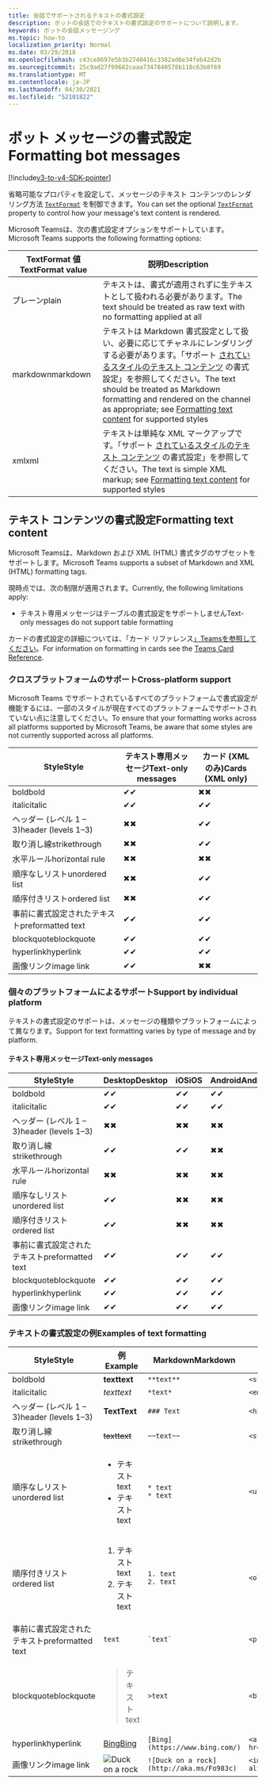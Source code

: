 ```yaml
---
title: 会話でサポートされるテキストの書式設定
description: ボットの会話でのテキストの書式設定のサポートについて説明します。
keywords: ボットの会話メッセージング
ms.topic: how-to
localization_priority: Normal
ms.date: 03/29/2018
ms.openlocfilehash: c43ce8697e5b3b2748416c3382ad6e34feb42d2b
ms.sourcegitcommit: 25c9ad27f99682caaa7347840578b118c63b8f69
ms.translationtype: MT
ms.contentlocale: ja-JP
ms.lasthandoff: 04/30/2021
ms.locfileid: "52101822"
---
```

# <a name="formatting-bot-messages"></a><span data-ttu-id="bfc25-104">ボット メッセージの書式設定</span><span class="sxs-lookup"><span data-stu-id="bfc25-104">Formatting bot messages</span></span>

[!include[v3-to-v4-SDK-pointer](~/includes/v3-to-v4-pointer-bots.md)]

<span data-ttu-id="bfc25-105">省略可能なプロパティを設定して、メッセージのテキスト コンテンツのレンダリング方法 [`TextFormat`](https://docs.microsoft.com/bot-framework/dotnet/bot-builder-dotnet-create-messages#customizing-a-message) を制御できます。</span><span class="sxs-lookup"><span data-stu-id="bfc25-105">You can set the optional [`TextFormat`](https://docs.microsoft.com/bot-framework/dotnet/bot-builder-dotnet-create-messages#customizing-a-message) property to control how your message's text content is rendered.</span></span>

<span data-ttu-id="bfc25-106">Microsoft Teamsは、次の書式設定オプションをサポートしています。</span><span class="sxs-lookup"><span data-stu-id="bfc25-106">Microsoft Teams supports the following formatting options:</span></span>

| <span data-ttu-id="bfc25-107">TextFormat 値</span><span class="sxs-lookup"><span data-stu-id="bfc25-107">TextFormat value</span></span> | <span data-ttu-id="bfc25-108">説明</span><span class="sxs-lookup"><span data-stu-id="bfc25-108">Description</span></span> |
| --- | --- |
| <span data-ttu-id="bfc25-109">プレーン</span><span class="sxs-lookup"><span data-stu-id="bfc25-109">plain</span></span> | <span data-ttu-id="bfc25-110">テキストは、書式が適用されずに生テキストとして扱われる必要があります。</span><span class="sxs-lookup"><span data-stu-id="bfc25-110">The text should be treated as raw text with no formatting applied at all</span></span> |
| <span data-ttu-id="bfc25-111">markdown</span><span class="sxs-lookup"><span data-stu-id="bfc25-111">markdown</span></span> | <span data-ttu-id="bfc25-112">テキストは Markdown 書式設定として扱い、必要に応じてチャネルにレンダリングする必要があります。「サポート [されているスタイルのテキスト コンテンツ](#formatting-text-content) の書式設定」を参照してください。</span><span class="sxs-lookup"><span data-stu-id="bfc25-112">The text should be treated as Markdown formatting and rendered on the channel as appropriate; see [Formatting text content](#formatting-text-content) for supported styles</span></span> |
| <span data-ttu-id="bfc25-113">xml</span><span class="sxs-lookup"><span data-stu-id="bfc25-113">xml</span></span> | <span data-ttu-id="bfc25-114">テキストは単純な XML マークアップです。「サポート [されているスタイルのテキスト コンテンツ](#formatting-text-content) の書式設定」を参照してください。</span><span class="sxs-lookup"><span data-stu-id="bfc25-114">The text is simple XML markup; see [Formatting text content](#formatting-text-content) for supported styles</span></span> |

## <a name="formatting-text-content"></a><span data-ttu-id="bfc25-115">テキスト コンテンツの書式設定</span><span class="sxs-lookup"><span data-stu-id="bfc25-115">Formatting text content</span></span>

<span data-ttu-id="bfc25-116">Microsoft Teamsは、Markdown および XML (HTML) 書式タグのサブセットをサポートします。</span><span class="sxs-lookup"><span data-stu-id="bfc25-116">Microsoft Teams supports a subset of Markdown and XML (HTML) formatting tags.</span></span>

<span data-ttu-id="bfc25-117">現時点では、次の制限が適用されます。</span><span class="sxs-lookup"><span data-stu-id="bfc25-117">Currently, the following limitations apply:</span></span>

* <span data-ttu-id="bfc25-118">テキスト専用メッセージはテーブルの書式設定をサポートしません</span><span class="sxs-lookup"><span data-stu-id="bfc25-118">Text-only messages do not support table formatting</span></span>

<span data-ttu-id="bfc25-119">カードの書式設定の詳細については、「カード リファレンス[」Teamsを参照してください](~/task-modules-and-cards/cards/cards-reference.md)。</span><span class="sxs-lookup"><span data-stu-id="bfc25-119">For information on formatting in cards see the [Teams Card Reference](~/task-modules-and-cards/cards/cards-reference.md).</span></span>

### <a name="cross-platform-support"></a><span data-ttu-id="bfc25-120">クロスプラットフォームのサポート</span><span class="sxs-lookup"><span data-stu-id="bfc25-120">Cross-platform support</span></span>

<span data-ttu-id="bfc25-121">Microsoft Teams でサポートされているすべてのプラットフォームで書式設定が機能するには、一部のスタイルが現在すべてのプラットフォームでサポートされていない点に注意してください。</span><span class="sxs-lookup"><span data-stu-id="bfc25-121">To ensure that your formatting works across all platforms supported by Microsoft Teams, be aware that some styles are not currently supported across all platforms.</span></span>

| <span data-ttu-id="bfc25-122">Style</span><span class="sxs-lookup"><span data-stu-id="bfc25-122">Style</span></span>                     | <span data-ttu-id="bfc25-123">テキスト専用メッセージ</span><span class="sxs-lookup"><span data-stu-id="bfc25-123">Text-only messages</span></span> | <span data-ttu-id="bfc25-124">カード (XML のみ)</span><span class="sxs-lookup"><span data-stu-id="bfc25-124">Cards (XML only)</span></span> |
|---------------------------|--------------------|------------------|
| <span data-ttu-id="bfc25-125">bold</span><span class="sxs-lookup"><span data-stu-id="bfc25-125">bold</span></span>                      | <span data-ttu-id="bfc25-126">✔</span><span class="sxs-lookup"><span data-stu-id="bfc25-126">✔</span></span>                  | <span data-ttu-id="bfc25-127">✖</span><span class="sxs-lookup"><span data-stu-id="bfc25-127">✖</span></span>                |
| <span data-ttu-id="bfc25-128">italic</span><span class="sxs-lookup"><span data-stu-id="bfc25-128">italic</span></span>                    | <span data-ttu-id="bfc25-129">✔</span><span class="sxs-lookup"><span data-stu-id="bfc25-129">✔</span></span>                  | <span data-ttu-id="bfc25-130">✔</span><span class="sxs-lookup"><span data-stu-id="bfc25-130">✔</span></span>                |
| <span data-ttu-id="bfc25-131">ヘッダー (レベル 1 &ndash; 3)</span><span class="sxs-lookup"><span data-stu-id="bfc25-131">header (levels 1&ndash;3)</span></span> | <span data-ttu-id="bfc25-132">✖</span><span class="sxs-lookup"><span data-stu-id="bfc25-132">✖</span></span>                  | <span data-ttu-id="bfc25-133">✔</span><span class="sxs-lookup"><span data-stu-id="bfc25-133">✔</span></span>                |
| <span data-ttu-id="bfc25-134">取り消し線</span><span class="sxs-lookup"><span data-stu-id="bfc25-134">strikethrough</span></span>             | <span data-ttu-id="bfc25-135">✖</span><span class="sxs-lookup"><span data-stu-id="bfc25-135">✖</span></span>                  | <span data-ttu-id="bfc25-136">✔</span><span class="sxs-lookup"><span data-stu-id="bfc25-136">✔</span></span>                |
| <span data-ttu-id="bfc25-137">水平ルール</span><span class="sxs-lookup"><span data-stu-id="bfc25-137">horizontal rule</span></span>           | <span data-ttu-id="bfc25-138">✖</span><span class="sxs-lookup"><span data-stu-id="bfc25-138">✖</span></span>                  | <span data-ttu-id="bfc25-139">✖</span><span class="sxs-lookup"><span data-stu-id="bfc25-139">✖</span></span>                |
| <span data-ttu-id="bfc25-140">順序なしリスト</span><span class="sxs-lookup"><span data-stu-id="bfc25-140">unordered list</span></span>            | <span data-ttu-id="bfc25-141">✖</span><span class="sxs-lookup"><span data-stu-id="bfc25-141">✖</span></span>                  | <span data-ttu-id="bfc25-142">✔</span><span class="sxs-lookup"><span data-stu-id="bfc25-142">✔</span></span>                |
| <span data-ttu-id="bfc25-143">順序付きリスト</span><span class="sxs-lookup"><span data-stu-id="bfc25-143">ordered list</span></span>              | <span data-ttu-id="bfc25-144">✖</span><span class="sxs-lookup"><span data-stu-id="bfc25-144">✖</span></span>                  | <span data-ttu-id="bfc25-145">✔</span><span class="sxs-lookup"><span data-stu-id="bfc25-145">✔</span></span>                |
| <span data-ttu-id="bfc25-146">事前に書式設定されたテキスト</span><span class="sxs-lookup"><span data-stu-id="bfc25-146">preformatted text</span></span>         | <span data-ttu-id="bfc25-147">✔</span><span class="sxs-lookup"><span data-stu-id="bfc25-147">✔</span></span>                  | <span data-ttu-id="bfc25-148">✔</span><span class="sxs-lookup"><span data-stu-id="bfc25-148">✔</span></span>                |
| <span data-ttu-id="bfc25-149">blockquote</span><span class="sxs-lookup"><span data-stu-id="bfc25-149">blockquote</span></span>                | <span data-ttu-id="bfc25-150">✔</span><span class="sxs-lookup"><span data-stu-id="bfc25-150">✔</span></span>                  | <span data-ttu-id="bfc25-151">✔</span><span class="sxs-lookup"><span data-stu-id="bfc25-151">✔</span></span>                |
| <span data-ttu-id="bfc25-152">hyperlink</span><span class="sxs-lookup"><span data-stu-id="bfc25-152">hyperlink</span></span>                 | <span data-ttu-id="bfc25-153">✔</span><span class="sxs-lookup"><span data-stu-id="bfc25-153">✔</span></span>                  | <span data-ttu-id="bfc25-154">✔</span><span class="sxs-lookup"><span data-stu-id="bfc25-154">✔</span></span>                |
| <span data-ttu-id="bfc25-155">画像リンク</span><span class="sxs-lookup"><span data-stu-id="bfc25-155">image link</span></span>                | <span data-ttu-id="bfc25-156">✔</span><span class="sxs-lookup"><span data-stu-id="bfc25-156">✔</span></span>                  | <span data-ttu-id="bfc25-157">✖</span><span class="sxs-lookup"><span data-stu-id="bfc25-157">✖</span></span>                |

### <a name="support-by-individual-platform"></a><span data-ttu-id="bfc25-158">個々のプラットフォームによるサポート</span><span class="sxs-lookup"><span data-stu-id="bfc25-158">Support by individual platform</span></span>

<span data-ttu-id="bfc25-159">テキストの書式設定のサポートは、メッセージの種類やプラットフォームによって異なります。</span><span class="sxs-lookup"><span data-stu-id="bfc25-159">Support for text formatting varies by type of message and by platform.</span></span>

#### <a name="text-only-messages"></a><span data-ttu-id="bfc25-160">テキスト専用メッセージ</span><span class="sxs-lookup"><span data-stu-id="bfc25-160">Text-only messages</span></span>

| <span data-ttu-id="bfc25-161">Style</span><span class="sxs-lookup"><span data-stu-id="bfc25-161">Style</span></span>                     | <span data-ttu-id="bfc25-162">Desktop</span><span class="sxs-lookup"><span data-stu-id="bfc25-162">Desktop</span></span> | <span data-ttu-id="bfc25-163">iOS</span><span class="sxs-lookup"><span data-stu-id="bfc25-163">iOS</span></span> | <span data-ttu-id="bfc25-164">Android</span><span class="sxs-lookup"><span data-stu-id="bfc25-164">Android</span></span> |
|---------------------------|---------|-----|---------|
| <span data-ttu-id="bfc25-165">bold</span><span class="sxs-lookup"><span data-stu-id="bfc25-165">bold</span></span>                      | <span data-ttu-id="bfc25-166">✔</span><span class="sxs-lookup"><span data-stu-id="bfc25-166">✔</span></span>       | <span data-ttu-id="bfc25-167">✔</span><span class="sxs-lookup"><span data-stu-id="bfc25-167">✔</span></span>   | <span data-ttu-id="bfc25-168">✔</span><span class="sxs-lookup"><span data-stu-id="bfc25-168">✔</span></span>       |
| <span data-ttu-id="bfc25-169">italic</span><span class="sxs-lookup"><span data-stu-id="bfc25-169">italic</span></span>                    | <span data-ttu-id="bfc25-170">✔</span><span class="sxs-lookup"><span data-stu-id="bfc25-170">✔</span></span>       | <span data-ttu-id="bfc25-171">✔</span><span class="sxs-lookup"><span data-stu-id="bfc25-171">✔</span></span>   | <span data-ttu-id="bfc25-172">✔</span><span class="sxs-lookup"><span data-stu-id="bfc25-172">✔</span></span>       |
| <span data-ttu-id="bfc25-173">ヘッダー (レベル 1 &ndash; 3)</span><span class="sxs-lookup"><span data-stu-id="bfc25-173">header (levels 1&ndash;3)</span></span> | <span data-ttu-id="bfc25-174">✖</span><span class="sxs-lookup"><span data-stu-id="bfc25-174">✖</span></span>       | <span data-ttu-id="bfc25-175">✖</span><span class="sxs-lookup"><span data-stu-id="bfc25-175">✖</span></span>   | <span data-ttu-id="bfc25-176">✖</span><span class="sxs-lookup"><span data-stu-id="bfc25-176">✖</span></span>       |
| <span data-ttu-id="bfc25-177">取り消し線</span><span class="sxs-lookup"><span data-stu-id="bfc25-177">strikethrough</span></span>             | <span data-ttu-id="bfc25-178">✔</span><span class="sxs-lookup"><span data-stu-id="bfc25-178">✔</span></span>       | <span data-ttu-id="bfc25-179">✔</span><span class="sxs-lookup"><span data-stu-id="bfc25-179">✔</span></span>   | <span data-ttu-id="bfc25-180">✖</span><span class="sxs-lookup"><span data-stu-id="bfc25-180">✖</span></span>       |
| <span data-ttu-id="bfc25-181">水平ルール</span><span class="sxs-lookup"><span data-stu-id="bfc25-181">horizontal rule</span></span>           | <span data-ttu-id="bfc25-182">✖</span><span class="sxs-lookup"><span data-stu-id="bfc25-182">✖</span></span>       | <span data-ttu-id="bfc25-183">✖</span><span class="sxs-lookup"><span data-stu-id="bfc25-183">✖</span></span>   | <span data-ttu-id="bfc25-184">✖</span><span class="sxs-lookup"><span data-stu-id="bfc25-184">✖</span></span>       |
| <span data-ttu-id="bfc25-185">順序なしリスト</span><span class="sxs-lookup"><span data-stu-id="bfc25-185">unordered list</span></span>            | <span data-ttu-id="bfc25-186">✔</span><span class="sxs-lookup"><span data-stu-id="bfc25-186">✔</span></span>       | <span data-ttu-id="bfc25-187">✖</span><span class="sxs-lookup"><span data-stu-id="bfc25-187">✖</span></span>   | <span data-ttu-id="bfc25-188">✖</span><span class="sxs-lookup"><span data-stu-id="bfc25-188">✖</span></span>       |
| <span data-ttu-id="bfc25-189">順序付きリスト</span><span class="sxs-lookup"><span data-stu-id="bfc25-189">ordered list</span></span>              | <span data-ttu-id="bfc25-190">✔</span><span class="sxs-lookup"><span data-stu-id="bfc25-190">✔</span></span>       | <span data-ttu-id="bfc25-191">✖</span><span class="sxs-lookup"><span data-stu-id="bfc25-191">✖</span></span>   | <span data-ttu-id="bfc25-192">✖</span><span class="sxs-lookup"><span data-stu-id="bfc25-192">✖</span></span>       |
| <span data-ttu-id="bfc25-193">事前に書式設定されたテキスト</span><span class="sxs-lookup"><span data-stu-id="bfc25-193">preformatted text</span></span>         | <span data-ttu-id="bfc25-194">✔</span><span class="sxs-lookup"><span data-stu-id="bfc25-194">✔</span></span>       | <span data-ttu-id="bfc25-195">✔</span><span class="sxs-lookup"><span data-stu-id="bfc25-195">✔</span></span>   | <span data-ttu-id="bfc25-196">✔</span><span class="sxs-lookup"><span data-stu-id="bfc25-196">✔</span></span>       |
| <span data-ttu-id="bfc25-197">blockquote</span><span class="sxs-lookup"><span data-stu-id="bfc25-197">blockquote</span></span>                | <span data-ttu-id="bfc25-198">✔</span><span class="sxs-lookup"><span data-stu-id="bfc25-198">✔</span></span>       | <span data-ttu-id="bfc25-199">✔</span><span class="sxs-lookup"><span data-stu-id="bfc25-199">✔</span></span>   | <span data-ttu-id="bfc25-200">✔</span><span class="sxs-lookup"><span data-stu-id="bfc25-200">✔</span></span>       |
| <span data-ttu-id="bfc25-201">hyperlink</span><span class="sxs-lookup"><span data-stu-id="bfc25-201">hyperlink</span></span>                 | <span data-ttu-id="bfc25-202">✔</span><span class="sxs-lookup"><span data-stu-id="bfc25-202">✔</span></span>       | <span data-ttu-id="bfc25-203">✔</span><span class="sxs-lookup"><span data-stu-id="bfc25-203">✔</span></span>   | <span data-ttu-id="bfc25-204">✔</span><span class="sxs-lookup"><span data-stu-id="bfc25-204">✔</span></span>       |
| <span data-ttu-id="bfc25-205">画像リンク</span><span class="sxs-lookup"><span data-stu-id="bfc25-205">image link</span></span>                | <span data-ttu-id="bfc25-206">✔</span><span class="sxs-lookup"><span data-stu-id="bfc25-206">✔</span></span>       | <span data-ttu-id="bfc25-207">✔</span><span class="sxs-lookup"><span data-stu-id="bfc25-207">✔</span></span>   | <span data-ttu-id="bfc25-208">✔</span><span class="sxs-lookup"><span data-stu-id="bfc25-208">✔</span></span>       |

### <a name="examples-of-text-formatting"></a><span data-ttu-id="bfc25-209">テキストの書式設定の例</span><span class="sxs-lookup"><span data-stu-id="bfc25-209">Examples of text formatting</span></span>

| <span data-ttu-id="bfc25-210">Style</span><span class="sxs-lookup"><span data-stu-id="bfc25-210">Style</span></span> | <span data-ttu-id="bfc25-211">例</span><span class="sxs-lookup"><span data-stu-id="bfc25-211">Example</span></span> | <span data-ttu-id="bfc25-212">Markdown</span><span class="sxs-lookup"><span data-stu-id="bfc25-212">Markdown</span></span> | <span data-ttu-id="bfc25-213">XML (HTML)</span><span class="sxs-lookup"><span data-stu-id="bfc25-213">XML (HTML)</span></span> |
| --- | --- | --- | --- |
| <span data-ttu-id="bfc25-214">bold</span><span class="sxs-lookup"><span data-stu-id="bfc25-214">bold</span></span> | <span data-ttu-id="bfc25-215">**text**</span><span class="sxs-lookup"><span data-stu-id="bfc25-215">**text**</span></span> | `**text**` | `<strong>text</strong>` |
| <span data-ttu-id="bfc25-216">italic</span><span class="sxs-lookup"><span data-stu-id="bfc25-216">italic</span></span> | <span data-ttu-id="bfc25-217">*text*</span><span class="sxs-lookup"><span data-stu-id="bfc25-217">*text*</span></span> | `*text*` | `<em>text</em>` |
| <span data-ttu-id="bfc25-218">ヘッダー (レベル 1 &ndash; 3)</span><span class="sxs-lookup"><span data-stu-id="bfc25-218">header (levels 1&ndash;3)</span></span> | <span data-ttu-id="bfc25-219">**Text**</span><span class="sxs-lookup"><span data-stu-id="bfc25-219">**Text**</span></span> | `### Text` | `<h3>Text</h3>` |
| <span data-ttu-id="bfc25-220">取り消し線</span><span class="sxs-lookup"><span data-stu-id="bfc25-220">strikethrough</span></span> | <span data-ttu-id="bfc25-221">~~text~~</span><span class="sxs-lookup"><span data-stu-id="bfc25-221">~~text~~</span></span> | `~~text~~` | `<strike>text</strike>` |
| <span data-ttu-id="bfc25-222">順序なしリスト</span><span class="sxs-lookup"><span data-stu-id="bfc25-222">unordered list</span></span> | <ul><li><span data-ttu-id="bfc25-223">テキスト</span><span class="sxs-lookup"><span data-stu-id="bfc25-223">text</span></span></li><li><span data-ttu-id="bfc25-224">テキスト</span><span class="sxs-lookup"><span data-stu-id="bfc25-224">text</span></span></li></ul> | `* text`<br>`* text` | `<ul><li>text</li><li>text</li></ul>` |
| <span data-ttu-id="bfc25-225">順序付きリスト</span><span class="sxs-lookup"><span data-stu-id="bfc25-225">ordered list</span></span> | <ol><li><span data-ttu-id="bfc25-226">テキスト</span><span class="sxs-lookup"><span data-stu-id="bfc25-226">text</span></span></li><li><span data-ttu-id="bfc25-227">テキスト</span><span class="sxs-lookup"><span data-stu-id="bfc25-227">text</span></span></li></ol> | `1. text`<br>`2. text` | `<ol><li>text</li><li>text</li></ol>` |
| <span data-ttu-id="bfc25-228">事前に書式設定されたテキスト</span><span class="sxs-lookup"><span data-stu-id="bfc25-228">preformatted text</span></span> | `text` | `` `text` `` | `<pre>text</pre>` |
| <span data-ttu-id="bfc25-229">blockquote</span><span class="sxs-lookup"><span data-stu-id="bfc25-229">blockquote</span></span> | <blockquote><span data-ttu-id="bfc25-230">テキスト</span><span class="sxs-lookup"><span data-stu-id="bfc25-230">text</span></span></blockquote> | `>text` | `<blockquote>text</blockquote>` |
| <span data-ttu-id="bfc25-231">hyperlink</span><span class="sxs-lookup"><span data-stu-id="bfc25-231">hyperlink</span></span> | [<span data-ttu-id="bfc25-232">Bing</span><span class="sxs-lookup"><span data-stu-id="bfc25-232">Bing</span></span>](https://www.bing.com/) | `[Bing](https://www.bing.com/)` | `<a href="https://www.bing.com/">Bing</a>` |
| <span data-ttu-id="bfc25-233">画像リンク</span><span class="sxs-lookup"><span data-stu-id="bfc25-233">image link</span></span> | <img src="https://aka.ms/Fo983c" alt="Duck on a rock"></img> | `![Duck on a rock](http://aka.ms/Fo983c)` | `<img src="https://aka.ms/Fo983c" alt="Duck on a rock"></img>` |
